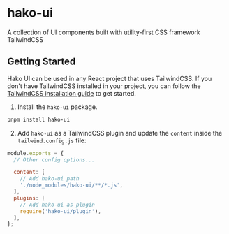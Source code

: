 # hako-ui

A collection of UI components built with utility-first CSS framework TailwindCSS

## Getting Started

Hako UI can be used in any React project that uses TailwindCSS. If you don't have TailwindCSS installed in your project, you can follow the [TailwindCSS installation guide](https://tailwindcss.com/docs/installation) to get started.

1. Install the `hako-ui` package.

```bash
pnpm install hako-ui
```

2. Add `hako-ui` as a TailwindCSS plugin and update the `content` inside the `tailwind.config.js` file:

```js
module.exports = {
  // Other config options...

  content: [
    // Add hako-ui path
    './node_modules/hako-ui/**/*.js',
  ],
  plugins: [
    // Add hako-ui as plugin
    require('hako-ui/plugin'),
  ],
};
```
